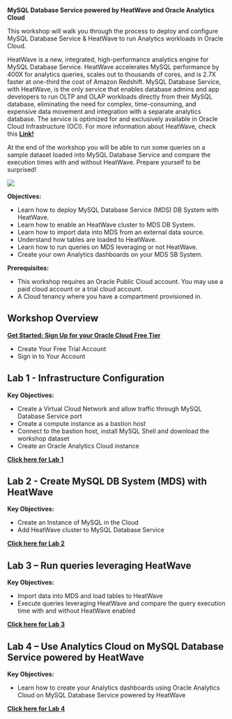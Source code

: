 **MySQL Database Service powered by HeatWave and Oracle Analytics Cloud**

This workshop will walk you through the process to deploy and configure MySQL Database Service & HeatWave to run Analytics workloads in Oracle Cloud. 
 
HeatWave is a new, integrated, high-performance analytics engine for MySQL Database Service. HeatWave accelerates MySQL performance by 400X for analytics queries, scales out to thousands of cores, and is 2.7X faster at one-third the cost of Amazon Redshift. MySQL Database Service, with HeatWave, is the only service that enables database admins and app developers to run OLTP and OLAP workloads directly from their MySQL database, eliminating the need for complex, time-consuming, and expensive data movement and integration with a separate analytics database. The service is optimized for and exclusively available in Oracle Cloud Infrastructure (OCI). For more information about HeatWave, check this **[Link!](https://www.oracle.com/ie/mysql/heatwave/)**
 
At the end of the workshop you will be able to run some queries on a sample dataset loaded into MySQL Database Service and compare the execution times with and without HeatWave. Prepare yourself to be surprised! 
 

![](./images/Intro.png)


**Objectives:**

-	Learn how to deploy MySQL Database Service (MDS) DB System with HeatWave.
-	Learn how to enable an HeatWave cluster to MDS DB System.
-	Learn how to import data into MDS from an external data source.
-	Understand how tables are loaded to HeatWave.
-	Learn how to run queries on MDS leveraging or not HeatWave.
-   Create your own Analytics dashboards on your MDS SB System.



**Prerequisites:**
-  This workshop requires an Oracle Public Cloud account. You may use a paid cloud account or a trial cloud account.
-  A Cloud tenancy where you have a compartment provisioned in.
  


## **Workshop Overview**

**[Get Started: Sign Up for your Oracle Cloud Free Tier](signup/signup.md)**

- Create Your Free Trial Account
- Sign in to Your Account
  

## Lab 1 - Infrastructure Configuration 

**Key Objectives:**
 
-	Create a Virtual Cloud Network and allow traffic through MySQL Database Service port
-	Create a compute instance as a bastion host
-	Connect to the bastion host, install MySQL Shell and download the workshop dataset
-   Create an Oracle Analytics Cloud instance


**[Click here for Lab 1](/infrastructure/infrastructure.md)**


## Lab 2 - Create MySQL DB System (MDS) with HeatWave 

**Key Objectives:**

-  Create an Instance of MySQL in the Cloud
-  Add HeatWave cluster to MySQL Database Service

  
**[Click here for Lab 2](/dbmds/dbmds.md)**


## Lab 3 – Run queries leveraging HeatWave
 
**Key Objectives:**

-  Import data into MDS and load tables to HeatWave
-  Execute queries leveraging HeatWave and compare the query execution time with and without HeatWave enabled
  
**[Click here for Lab 3](/heatwave/heatwave.md)**


## Lab 4 – Use Analytics Cloud on MySQL Database Service powered by HeatWave

**Key Objectives:**

- Learn how to create your Analytics dashboards using Oracle Analytics Cloud on MySQL Database Service powered by HeatWave


**[Click here for Lab 4](/analytics/analytics.md)**